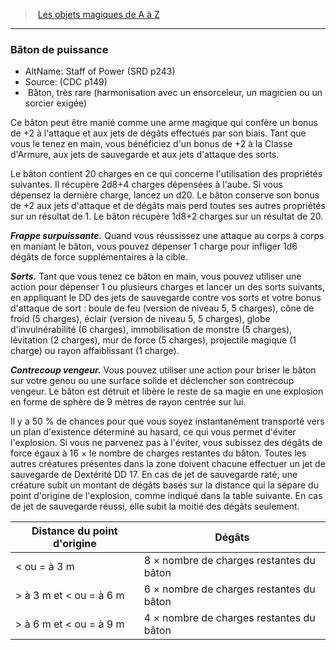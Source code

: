 ﻿> [Les objets magiques de A à Z](hd_magicitems_az_les_objets_magiques_de_a_a_z.md)

---

### Bâton de puissance

- AltName: Staff of Power (SRD p243)
- Source: (CDC p149)
-  Bâton, très rare (harmonisation avec un ensorceleur, un magicien ou un sorcier exigée)

Ce bâton peut être manié comme une arme magique qui confère un bonus de +2 à l'attaque et aux jets de dégâts effectués par son biais. Tant que vous le tenez en main, vous bénéficiez d'un bonus de +2 à la Classe d'Armure, aux jets de sauvegarde et aux jets d'attaque des sorts.

Le bâton contient 20 charges en ce qui concerne l'utilisation des propriétés suivantes. Il récupère 2d8+4 charges dépensées à l'aube. Si vous dépensez la dernière charge, lancez un d20. Le bâton conserve son bonus de +2 aux jets d'attaque et de dégâts mais perd toutes ses autres propriétés sur un résultat de 1. Le bâton récupère 1d8+2 charges sur un résultat de 20.

**_Frappe surpuissante._** Quand vous réussissez une attaque au corps à corps en maniant le bâton, vous pouvez dépenser 1 charge pour infliger 1d6 dégâts de force supplémentaires à la cible.

**_Sorts._** Tant que vous tenez ce bâton en main, vous pouvez utiliser une action pour dépenser 1 ou plusieurs charges et lancer un des sorts suivants, en appliquant le DD des jets de sauvegarde contre vos sorts et votre bonus d'attaque de sort : boule de feu (version de niveau 5, 5 charges), cône de froid (5 charges), éclair (version de niveau 5, 5 charges), globe d'invulnérabilité (6 charges), immobilisation de monstre (5 charges), lévitation (2 charges), mur de force (5 charges), projectile magique (1 charge) ou rayon affaiblissant (1 charge).

**_Contrecoup vengeur._** Vous pouvez utiliser une action pour briser le bâton sur votre genou ou une surface solide et déclencher son contrecoup vengeur. Le bâton est détruit et libère le reste de sa magie en une explosion en forme de sphère de 9 mètres de rayon centrée sur lui.

Il y a 50 % de chances pour que vous soyez instantanément transporté vers un plan d'existence déterminé au hasard, ce qui vous permet d'éviter l'explosion. Si vous ne parvenez pas à l'éviter, vous subissez des dégâts de force égaux à 16 × le nombre de charges restantes du bâton. Toutes les autres créatures présentes dans la zone doivent chacune effectuer un jet de sauvegarde de Dextérité DD 17. En cas de jet de sauvegarde raté, une créature subit un montant de dégâts basés sur la distance qui la sépare du point d'origine de l'explosion, comme indiqué dans la table suivante. En cas de jet de sauvegarde réussi, elle subit la moitié des dégâts seulement.

|Distance du point d'origine|Dégâts|
|---|---|
|< ou = à 3 m|8 × nombre de charges restantes du bâton|
|> à 3 m et < ou = à 6 m|6 × nombre de charges restantes du bâton|
|> à 6 m et < ou = à 9 m|4 × nombre de charges restantes du bâton|

